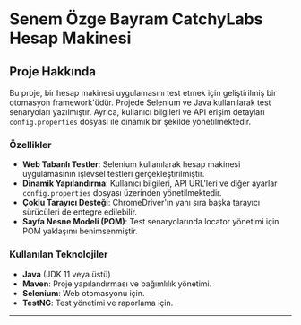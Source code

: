 # Senem Özge Bayram CatchyLabs Hesap Makinesi

## Proje Hakkında
Bu proje, bir hesap makinesi uygulamasını test etmek için geliştirilmiş bir otomasyon framework'üdür. Projede Selenium ve Java kullanılarak test senaryoları yazılmıştır. Ayrıca, kullanıcı bilgileri ve API erişim detayları `config.properties` dosyası ile dinamik bir şekilde yönetilmektedir.

### Özellikler
- **Web Tabanlı Testler**: Selenium kullanılarak hesap makinesi uygulamasının işlevsel testleri gerçekleştirilmiştir.
- **Dinamik Yapılandırma**: Kullanıcı bilgileri, API URL'leri ve diğer ayarlar `config.properties` dosyası üzerinden yönetilmektedir.
- **Çoklu Tarayıcı Desteği**: ChromeDriver'ın yanı sıra başka tarayıcı sürücüleri de entegre edilebilir.
- **Sayfa Nesne Modeli (POM)**: Test senaryolarında locator yönetimi için POM yaklaşımı benimsenmiştir.

### Kullanılan Teknolojiler
- **Java** (JDK 11 veya üstü)
- **Maven**: Proje yapılandırması ve bağımlılık yönetimi.
- **Selenium**: Web otomasyonu için.
- **TestNG**: Test yönetimi ve raporlama için.

---
